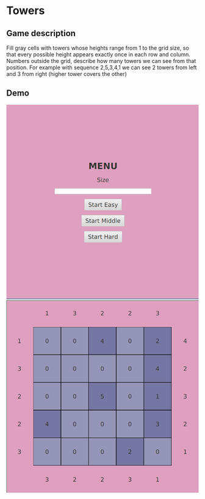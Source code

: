 # Towers
## Game description
Fill gray cells with towers whose heights range from 1 to the grid size, so that every possible height appears exactly once in each row and column. 
Numbers outside the grid, describe how many towers we can see from that position.
For example with sequence 2,5,3,4,1 we can see 2 towers from left and 3 from right (higher tower covers the other)

## Demo
![Menu](https://github.com/proman3419/Towers/blob/master/menu.png)
![Game](https://github.com/proman3419/Towers/blob/master/game.png)

